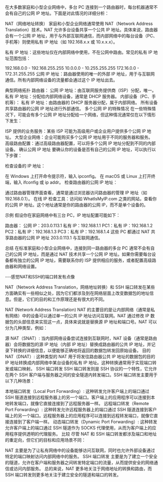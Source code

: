 在大多数家庭和小型企业网络中，多台 PC 连接到一个路由器时，每台机器通常不会有自己的公网 IP 地址。下面是对此情况的详细分析：

NAT（网络地址转换）
家庭和小型企业网络通常使用 NAT（Network Address Translation）技术。NAT 允许多台设备共享一个公共 IP 地址。具体来说，路由器会有一个公网 IP 地址，用于与外部互联网通信，而内部网络中的每台设备（PC、手机等）则使用私有 IP 地址（如 192.168.x.x 或 10.x.x.x）。

私有 IP 地址：这些地址仅在内部网络中使用，不在公网中路由。常见的私有 IP 地址范围包括：

192.168.0.0 - 192.168.255.255
10.0.0.0 - 10.255.255.255
172.16.0.0 - 172.31.255.255
公网 IP 地址：路由器使用的唯一的外部 IP 地址，用于与互联网通信。所有内部网络设备的流量都会通过这个 IP 地址出去。

典型网络拓扑
路由器：
公网 IP 地址：由互联网服务提供商（ISP）分配，唯一。
私有 IP 地址：分配给内部网络设备，通常是 DHCP 服务器。
内部设备（PC、手机等）：
私有 IP 地址：由路由器的 DHCP 服务器分配，属于内部网络。
所有设备共享路由器的公网 IP 地址进行外部通信。
多个公网 IP 的特殊情况
在一些特殊情况下，可能会有多个公网 IP 地址分配给一个网络，但这种情况通常仅在以下情形下发生：

ISP 提供的业务服务：某些 ISP 可能为高级用户或企业用户提供多个公网 IP 地址。
大型企业网络：企业可能购买多个公网 IP 地址用于不同的服务器和服务。
高级路由配置：通过高级路由器配置，可以将多个公网 IP 地址分配到不同的内部设备。
确认公网 IP 地址
要确认你的设备是否有自己的公网 IP 地址，可以执行以下步骤：

检查设备的 IP 地址：

在 Windows 上打开命令提示符，输入 ipconfig。
在 macOS 或 Linux 上打开终端，输入 ifconfig 或 ip addr。
检查路由器的公网 IP 地址：

通过路由器管理界面查看，通常是通过浏览器访问路由器的管理 IP 地址（如 192.168.0.1）。
在线 IP 检查工具：访问如 WhatIsMyIP.com 之类的网站，查看你的公网 IP 地址。这个地址通常是你的路由器的公网 IP，而不是单个设备的。

示例
假设你在家庭网络中有三台 PC，IP 地址配置可能如下：

路由器：
公网 IP：203.0.113.1
私有 IP：192.168.1.1
PC1：私有 IP：192.168.1.2
PC2：私有 IP：192.168.1.3
PC3：私有 IP：192.168.1.4
这些 PC 都通过 NAT 共享路由器的公网 IP 地址 203.0.113.1 与互联网通信。

总结
在标准家庭和小型企业网络中，连接到同一路由器的多台 PC 通常不会有自己的公网 IP 地址，而是通过 NAT 技术共享一个公网 IP 地址。如果你需要每台设备都有独立的公网 IP 地址，需要联系你的 ISP 提供相应的服务，或者配置高级路由器和网络设置。



---感觉NAT和SSH的端口转发有点像

NAT（Network Address Translation，网络地址转换）和 SSH 端口转发在某些方面确实有一些相似之处，因为它们都涉及到在网络层面上改变数据包的地址信息。但是，它们的目的和工作原理还是有很大的不同。

NAT (Network Address Translation)
NAT 的主要目的是让内部网络（通常是私有网络）中的设备可以通过单一的公共 IP 地址访问互联网。NAT 通过修改 IP 数据包的头部信息来实现这一点，具体来说就是替换源 IP 地址和端口号。NAT 可以分为几种类型，例如：

源 NAT（SNAT）: 当内部网络设备尝试连接到互联网时，NAT 设备（通常是路由器）会将数据包的源 IP 地址（内部 IP 地址）替换成路由器的公共 IP 地址，并记录下转换的详细信息，以便能够正确地将返回的数据包转发回原始设备。
目的 NAT（DNAT）: 这种类型的 NAT 用于将发往路由器公共 IP 地址的数据包的目的 IP 地址转换成内部网络中某台设备的私有 IP 地址。这种转换通常用于实现端口转发或端口映射。
SSH 端口转发
SSH 端口转发则是 SSH 协议的一个特性，它允许在两个 SSH 客户端与服务器之间的安全隧道内转发端口。SSH 端口转发主要用于以下几种场景：

本地端口转发（Local Port Forwarding）: 这种转发允许客户端上的端口通过 SSH 隧道连接到远程服务器上的另一个端口。客户端上的应用程序可以连接到本地转发端口，就像它直接连接到了远程服务器一样。
远程端口转发（Remote Port Forwarding）: 这种转发允许远程服务器上的端口通过 SSH 隧道连接到客户端上的另一个端口。远程服务器上的应用程序可以连接到远程转发端口，就像它直接连接到了客户端一样。
动态端口转发（Dynamic Port Forwarding）: 这种转发允许客户端上的端口通过 SSH 隧道作为 SOCKS 代理使用，从而为客户端上的应用程序提供透明的代理服务。
比较
尽管 NAT 和 SSH 端口转发都涉及端口和地址的重定向，但它们的目标和应用场景不同：

NAT 主要是为了让私有网络中的设备能够访问互联网，同时也允许外部设备通过特定的端口映射访问内部网络中的服务。
SSH 端口转发 主要是为了建立一个安全的隧道，允许在客户端和服务器之间转发特定端口的流量，从而提供安全的网络通信或访问内部服务。
总的来说，NAT 更多地关注于网络地址的转换和路由，而 SSH 端口转发则更多地关注于建立安全的隧道和端口的转发。